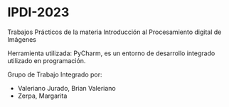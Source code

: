 # IPDI-2023
Trabajos Prácticos de la materia Introducción al Procesamiento digital de Imágenes

Herramienta utilizada:
PyCharm, es un entorno de desarrollo integrado utilizado en programación.

Grupo de Trabajo Integrado por:
* Valeriano Jurado, Brian Valeriano
* Zerpa, Margarita
